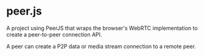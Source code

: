 # peer.js

A project using PeerJS that wraps the browser's WebRTC implementation to create a peer-to-peer connection API.

A peer can create a P2P data or media stream connection to a remote peer.

